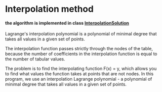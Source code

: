 # Interpolation method

#### the algorithm is implemented in class [InterpolationSolution](./InterpolationSolution.java)

Lagrange's interpolation polynomial is a polynomial of minimal degree
that takes all values in a given set of points.

The interpolation function passes strictly through the nodes of the table,
because the number of coefficients in the interpolation function is equal
to the number of tabular values.

The problem is to find the interpolating function F(x) = y, 
which allows you to find what values the function takes 
at points that are not nodes. In this program, we use an 
interpolation Lagrange polynomial - a polynomial of minimal degree
that takes all values in a given set of points.